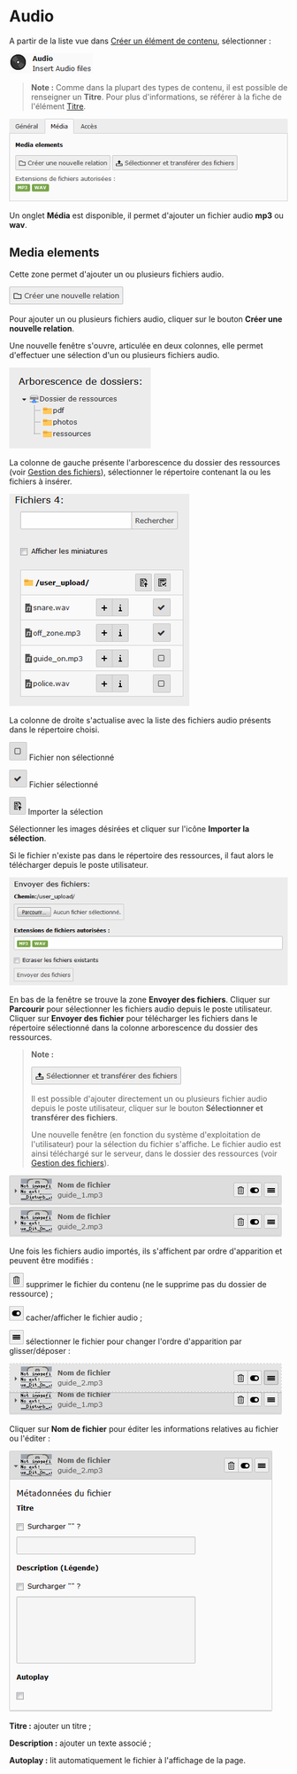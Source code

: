 # Audio

A partir de la liste vue dans [Créer un élément de contenu](../creer-un-element-de-contenu.md), sélectionner :

![](../../.gitbook/assets/add_content_audio.png)

> **Note :** Comme dans la plupart des types de contenu, il est possible de renseigner un **Titre**. Pour plus d'informations, se référer à la fiche de l'élément [Titre](titre.md).

![](../../.gitbook/assets/add_content_audio_ong.png)

Un onglet **Média** est disponible, il permet d'ajouter un fichier audio **mp3** ou **wav**.

## Media elements

Cette zone permet d'ajouter un ou plusieurs fichiers audio.

![](../../.gitbook/assets/add_content_rel_btn.png)

Pour ajouter un ou plusieurs fichiers audio, cliquer sur le bouton **Créer une nouvelle relation**.

Une nouvelle fenêtre s'ouvre, articulée en deux colonnes, elle permet d'effectuer une sélection d'un ou plusieurs fichiers audio.

![](../../.gitbook/assets/add_content_file1.png)

La colonne de gauche présente l'arborescence du dossier des ressources \(voir [Gestion des fichiers](https://www.gitbook.com/book/agrosup-dijon-eduter/guide-utilisation-typo3/edit#)\), sélectionner le répertoire contenant la ou les fichiers à insérer.

![](../../.gitbook/assets/add_content_audio_select.png)

La colonne de droite s'actualise avec la liste des fichiers audio présents dans le répertoire choisi.

![](../../.gitbook/assets/btn_selection_off.png) Fichier non sélectionné

![](../../.gitbook/assets/btn_selection_on.png) Fichier sélectionné

![](../../.gitbook/assets/btn_import.png) Importer la sélection

Sélectionner les images désirées et cliquer sur l'icône **Importer la sélection**.

Si le fichier n'existe pas dans le répertoire des ressources, il faut alors le télécharger depuis le poste utilisateur.

![](../../.gitbook/assets/add_content_audio_up.png)

En bas de la fenêtre se trouve la zone **Envoyer des fichiers**. Cliquer sur **Parcourir** pour sélectionner les fichiers audio depuis le poste utilisateur. Cliquer sur **Envoyer des fichier** pour télécharger les fichiers dans le répertoire sélectionné dans la colonne arborescence du dossier des ressources.

> **Note :**
>
> ![](../../.gitbook/assets/btn_import_img.png)
>
> Il est possible d'ajouter directement un ou plusieurs fichier audio depuis le poste utilisateur, cliquer sur le bouton **Sélectionner et transférer des fichiers**.
>
> Une nouvelle fenêtre \(en fonction du système d'exploitation de l'utilisateur\) pour la sélection du fichier s'affiche. Le fichier audio est ainsi téléchargé sur le serveur, dans le dossier des ressources \(voir [Gestion des fichiers](https://www.gitbook.com/book/agrosup-dijon-eduter/guide-utilisation-typo3/edit#)\).

![](../../.gitbook/assets/add_content_audio_liste.png)

Une fois les fichiers audio importés, ils s'affichent par ordre d'apparition et peuvent être modifiés :

![](../../.gitbook/assets/rm_btn.png) supprimer le fichier du contenu \(ne le supprime pas du dossier de ressource\) ;

![](../../.gitbook/assets/hide_btn.png) cacher/afficher le fichier audio ;

![](../../.gitbook/assets/btn_select.png) sélectionner le fichier pour changer l'ordre d'apparition par glisser/déposer :

![](../../.gitbook/assets/add_content_audio_ordre.png)

Cliquer sur **Nom de fichier** pour éditer les informations relatives au fichier ou l'éditer :

![](../../.gitbook/assets/add_content_audio_detail.png)

**Titre :** ajouter un titre ;

**Description :** ajouter un texte associé ;

**Autoplay :** lit automatiquement le fichier à l'affichage de la page.

